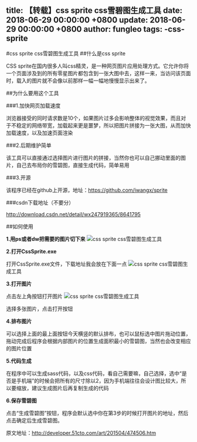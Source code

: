 title: 【转载】css sprite css雪碧图生成工具
date: 2018-06-29 00:00:00 +0800
update: 2018-06-29 00:00:00 +0800
author: fungleo
tags:
    -css-sprite
---

#css sprite css雪碧图生成工具
##什么是css sprite

CSS sprite在国内很多人叫css精灵，是一种网页图片应用处理方式。它允许你将一个页面涉及到的所有零星图片都包含到一张大图中去，这样一来，当访问该页面时，载入的图片就不会像以前那样一幅一幅地慢慢显示出来了。

##为什么要用这个工具

###1.加快网页加载速度

浏览器接受的同时请求数是10个，如果图片过多会影响整体的视觉效果，而且对于不稳定的网络带宽，加载起来更是噩梦，所以把图片拼接为一张大图，从而加快加载速度，以及加速页面渲染

###2.后期维护简单

该工具可以直接通过选择图片进行图片的拼接，当然你也可以自己挪动里面的图片，自己去布局你的雪碧图，直接生成代码，简单易用

###3.开源

该程序已经在github上开源，地址：https://github.com/iwangx/sprite

###csdn下载地址（不要分）

http://download.csdn.net/detail/wx247919365/8641795

##如何使用

**1.用ps或者dw把需要的图片切下来**
![](https://raw.githubusercontent.com/fengcms/articles/master/image/f2/d98d920a3954325532b7925595d128.png)css sprite css雪碧图生成工具

**2.打开CssSprite.exe**

打开CssSprite.exe文件，下载地址我会放在下面一点
![](https://raw.githubusercontent.com/fengcms/articles/master/image/73/3c9cc00a1a0f72e23603eed80ced33.png)css sprite css雪碧图生成工具

**3.打开图片**

点击左上角按钮打开图片
![](https://raw.githubusercontent.com/fengcms/articles/master/image/21/1d79bd0dca58984284ce81c99094d0.png)css sprite css雪碧图生成工具

选择多张图片，点击打开按钮

**4.排布图片**

可以选择上面的最上面按钮今天横竖的默认排布，也可以鼠标选中图片拖动位置，拖动完成后程序会根据内部图片的位置生成面积最小的雪碧图，当然也会改变相应的图片位置

**5.代码生成**

在程序中可以生成sass代码，以及css代码，看自己需要嘛，自己选择，选中“是否是手机端”的时候会把所有的尺寸除以2，因为手机端往往会设计图比较大，所以要缩放，建议生成图片后再复制生成的代码

**6.保存雪碧图**

点击“生成雪碧图”按钮，程序会默认选中你在第3步的时候打开图片的地址，然后点击确定后生成雪碧图。

原文地址：http://developer.51cto.com/art/201504/474506.htm
